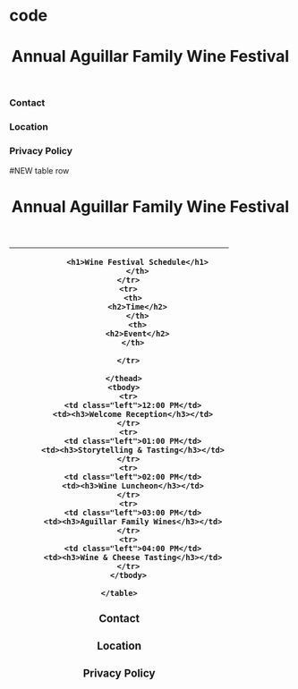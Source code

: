 # code
<!DOCTYPE html>
<html>

<head>
  <meta charset="utf-8">
  <title>Aguillar Family Wine Festival</title>
  <link rel="stylesheet" type="text/css" href="reset.css" />
  <link rel="stylesheet" type="text/css" href="style.css" />
  <link href="https://fonts.googleapis.com/css?family=Oswald" rel="stylesheet">
</head>

<body>
  <header>
    <h1>Annual Aguillar Family Wine Festival</h1>
  </header>
  
  <div class="container">

  </div>
  
  <footer>
    <h3>Contact</h3>
    <h3>Location</h3>
    <h3>Privacy Policy</h3>
  </footer>
</body>

</html>


#NEW table row

<!DOCTYPE html>
<html>

<head>
  <meta charset="utf-8">
  <title>Aguillar Family Wine Festival</title>
  <link rel="stylesheet" type="text/css" href="reset.css" />
  <link rel="stylesheet" type="text/css" href="style.css" />
  <link href="https://fonts.googleapis.com/css?family=Oswald" rel="stylesheet">
</head>

<body>
  <header>
    <h1>Annual Aguillar Family Wine Festival</h1>
  </header>
  
  <div class="container">
    <table>
      <thead>
        <tr>
          <th colspan="2">
          
            <h1>Wine Festival Schedule</h1>
            </th>
        </tr>
        <tr>
          <th>
            <h2>Time</h2>
            </th>
            <th>
            <h2>Event</h2>
          </th>

        </tr>
     
      </thead>
      <tbody>
        <tr>
          <td class="left">12:00 PM</td>
          <td><h3>Welcome Reception</h3></td>
        </tr>
        <tr>
          <td class="left">01:00 PM</td>
          <td><h3>Storytelling & Tasting</h3></td>
        </tr>
        <tr>
          <td class="left">02:00 PM</td>
          <td><h3>Wine Luncheon</h3></td>
        </tr>
        <tr>
          <td class="left">03:00 PM</td>
          <td><h3>Aguillar Family Wines</h3></td>
        </tr>
        <tr>
          <td class="left">04:00 PM</td>
          <td><h3>Wine & Cheese Tasting</h3></td>
        </tr>
        </tbody>

    </table>

  </div>
  
  <footer>
    <h3>Contact</h3>
    <h3>Location</h3>
    <h3>Privacy Policy</h3>
  </footer>
</body>

</html>
